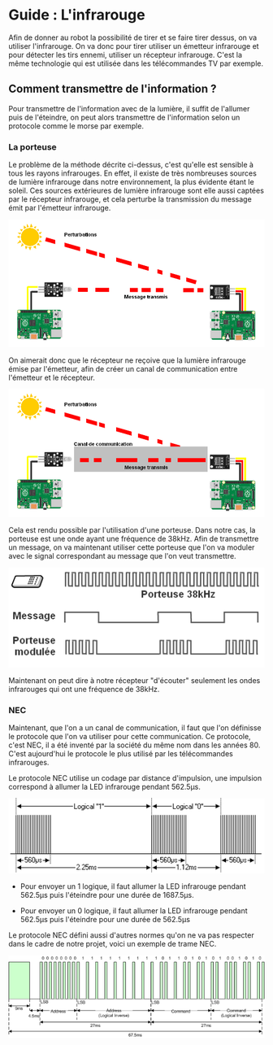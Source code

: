 # Guide : L'infrarouge

Afin de donner au robot la possibilité de tirer et se faire tirer dessus, on va utiliser l'infrarouge. On va donc pour tirer utiliser un émetteur infrarouge et pour détecter les tirs ennemi, utiliser un récepteur infrarouge. C'est la même technologie qui est utilisée dans les télécommandes TV par exemple.

## Comment transmettre de l'information ?

Pour transmettre de l'information avec de la lumière, il suffit de l'allumer puis de l'éteindre, on peut alors transmettre de l'information selon un protocole comme le morse par exemple.

### La porteuse

Le problème de la méthode décrite ci-dessus, c'est qu'elle est sensible à tous les rayons infrarouges. En effet, il existe de très nombreuses sources de lumière infrarouge dans notre environnement, la plus évidente étant le soleil. Ces sources extérieures de lumière infrarouge sont elle aussi captées par le récepteur infrarouge, et cela perturbe la transmission du message émit par l'émetteur infrarouge.

![](../images/perturbation_ir.png)

On aimerait donc que le récepteur ne reçoive que la lumière infrarouge émise par l'émetteur, afin de créer un canal de communication entre l'émetteur et le récepteur.

![](../images/perturbation_ir2.png)

Cela est rendu possible par l'utilisation d'une porteuse. Dans notre cas, la porteuse est une onde ayant une fréquence de 38kHz. Afin de transmettre un message, on va maintenant utiliser cette porteuse que l'on va moduler avec le signal correspondant au message que l'on veut transmettre.

<img title="" src="../images/carrier.png" alt="" data-align="inline" width="676">

Maintenant on peut dire à notre récepteur "d'écouter" seulement les ondes infrarouges qui ont une fréquence de 38kHz.

### NEC

Maintenant, que l'on a un canal de communication, il faut que l'on définisse le protocole que l'on va utiliser pour cette communication. Ce protocole, c'est NEC, il a été inventé par la société du même nom dans les années 80. C'est aujourd'hui le protocole le plus utilisé par les télécommandes infrarouges.

Le protocole NEC utilise un codage par distance d'impulsion, une impulsion correspond à allumer la LED infrarouge pendant 562.5µs.

<img src="../images/necmodulation.png" title="" alt="" width="717">

- Pour envoyer un 1 logique, il faut allumer la LED infrarouge pendant 562.5µs puis l'éteindre pour une durée de 1687.5µs.

- Pour envoyer un 0 logique, il faut allumer la LED infrarouge pendant 562.5µs puis l'éteindre pour une durée de 562.5µs

Le protocole NEC défini aussi d'autres normes qu'on ne va pas respecter dans le cadre de notre projet, voici un exemple de trame NEC.

![](../images/NECMessageFrame.png)
